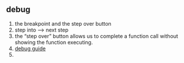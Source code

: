 ## debug

1. the breakpoint and the step over button
2. step into --> next step
3. the “step over” button allows us to complete a function call without showing the function executing.
4. [debug guide](https://sp21.datastructur.es/materials/guides/debugging-guide.html)
5. 